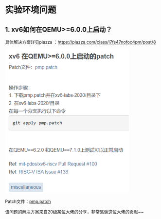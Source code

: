 
# 实验环境问题

## 1. xv6如何在QEMU>=6.0.0上启动？

具体解决方案详见piazza ：https://piazza.com/class/l7fs47nofoc4pm/post/8

![qemu](faq.assets/qemu.png)

Patch文件：[pmp.patch](code/pmp.patch)

该问题的解决方案来自20级某位大佬的分享，非常感谢这位大佬的贡献~~





